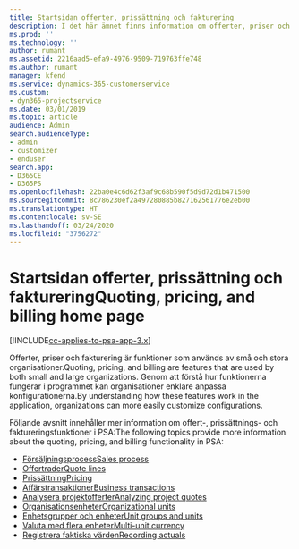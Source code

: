 ```yaml
---
title: Startsidan offerter, prissättning och fakturering
description: I det här ämnet finns information om offerter, priser och fakturering.
ms.prod: ''
ms.technology: ''
author: rumant
ms.assetid: 2216aad5-efa9-4976-9509-719763ffe748
ms.author: rumant
manager: kfend
ms.service: dynamics-365-customerservice
ms.custom:
- dyn365-projectservice
ms.date: 03/01/2019
ms.topic: article
audience: Admin
search.audienceType:
- admin
- customizer
- enduser
search.app:
- D365CE
- D365PS
ms.openlocfilehash: 22ba0e4c6d62f3af9c68b590f5d9d72d1b471500
ms.sourcegitcommit: 8c786230ef2a497280885b827162561776e2eb00
ms.translationtype: HT
ms.contentlocale: sv-SE
ms.lasthandoff: 03/24/2020
ms.locfileid: "3756272"
---
```

# <a name="quoting-pricing-and-billing-home-page"></a><span data-ttu-id="3484c-103">Startsidan offerter, prissättning och fakturering</span><span class="sxs-lookup"><span data-stu-id="3484c-103">Quoting, pricing, and billing home page</span></span>

[!INCLUDE[cc-applies-to-psa-app-3.x](../includes/cc-applies-to-psa-app-3x.md)]

<span data-ttu-id="3484c-104">Offerter, priser och fakturering är funktioner som används av små och stora organisationer.</span><span class="sxs-lookup"><span data-stu-id="3484c-104">Quoting, pricing, and billing are features that are used by both small and large organizations.</span></span> <span data-ttu-id="3484c-105">Genom att förstå hur funktionerna fungerar i programmet kan organisationer enklare anpassa konfigurationerna.</span><span class="sxs-lookup"><span data-stu-id="3484c-105">By understanding how these features work in the application, organizations can more easily customize configurations.</span></span>

<span data-ttu-id="3484c-106">Följande avsnitt innehåller mer information om offert-, prissättnings- och faktureringsfunktioner i PSA:</span><span class="sxs-lookup"><span data-stu-id="3484c-106">The following topics provide more information about the quoting, pricing, and billing functionality in PSA:</span></span>

- [<span data-ttu-id="3484c-107">Försäljningsprocess</span><span class="sxs-lookup"><span data-stu-id="3484c-107">Sales process</span></span>](basic-sales-process.md)
- [<span data-ttu-id="3484c-108">Offertrader</span><span class="sxs-lookup"><span data-stu-id="3484c-108">Quote lines</span></span>](basic-quote-lines.md)
- [<span data-ttu-id="3484c-109">Prissättning</span><span class="sxs-lookup"><span data-stu-id="3484c-109">Pricing</span></span>](basic-pricing.md)
- [<span data-ttu-id="3484c-110">Affärstransaktioner</span><span class="sxs-lookup"><span data-stu-id="3484c-110">Business transactions</span></span>](basic-business-transactions.md)
- [<span data-ttu-id="3484c-111">Analysera projektofferter</span><span class="sxs-lookup"><span data-stu-id="3484c-111">Analyzing project quotes</span></span>](basic-analyzing-quotes.md)
- [<span data-ttu-id="3484c-112">Organisationsenheter</span><span class="sxs-lookup"><span data-stu-id="3484c-112">Organizational units</span></span>](advanced-organizational.md)
- [<span data-ttu-id="3484c-113">Enhetsgrupper och enheter</span><span class="sxs-lookup"><span data-stu-id="3484c-113">Unit groups and units</span></span>](advanced-units.md)
- [<span data-ttu-id="3484c-114">Valuta med flera enheter</span><span class="sxs-lookup"><span data-stu-id="3484c-114">Multi-unit currency</span></span>](advanced-currency.md)
- [<span data-ttu-id="3484c-115">Registrera faktiska värden</span><span class="sxs-lookup"><span data-stu-id="3484c-115">Recording actuals</span></span>](advanced-actuals.md)
